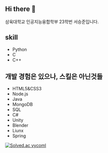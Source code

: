 ## Hi there 👋
삼육대학교 인공지능융합학부 23학번 서승준입니다.

## skill
- Python
- C
- C++

## 개발 경험은 있으나, 스킬은 아닌것들
- HTML5&CSS3
- Node.js
- Java
- MongoDB
- SQL
- C#
- Unity
- Blender
- Liunx
- Spring

[![Solved.ac
vycoml](http://mazassumnida.wtf/api/mini/generate_badge?boj=vycoml)](https://solved.ac/vycoml)
